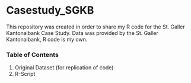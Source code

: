 # Casestudy_SGKB

This repository was created in order to share my R code for the St. Galler Kantonalbank Case Study. Data was provided by the St. Galler Kantonalbank, R code is my own.

### Table of Contents
1. Original Dataset (for replication of code)
2. R-Script
